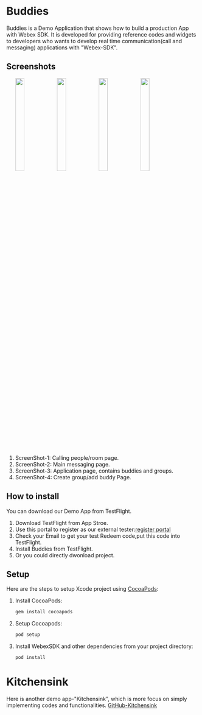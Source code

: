 # Buddies

Buddies is a Demo Application that shows how to build a production App with Webex SDK. It is developed for providing reference codes and widgets to developers who wants to develop real time communication(call and messaging) applications with "Webex-SDK".

## Screenshots 
<ul>
<img src="https://github.com/webex/webex-ios-sdk-example-buddies/blob/master/ScreenShots/S_4.jpg" width="22%" height="25%">
<img src="https://github.com/webex/webex-ios-sdk-example-buddies/blob/master/ScreenShots/S_2.jpg" width="22%" height="25%">
<img src="https://github.com/webex/webex-ios-sdk-example-buddies/blob/master/ScreenShots/S_3.jpg" width="22%" height="25%">
<img src="https://github.com/webex/webex-ios-sdk-example-buddies/blob/master/ScreenShots/S_1.jpg" width="22%" height="25%">
</ul>

1. ScreenShot-1: Calling people/room page.
1. ScreenShot-2: Main messaging page.
1. ScreenShot-3: Application page, contains buddies and groups.
1. ScreenShot-4: Create group/add buddy Page.

## How to install
You can download our Demo App from TestFlight.
1. Download TestFlight from App Stroe.
1. Use this portal to register as our external tester:[register portal](https://buddies-ios-beta-user-signup.herokuapp.com/?token=MTcHLfVhezEow4VqgWwPTRfcKZPoXCeT
)
1. Check your Email to get your test Redeem code,put this code into TestFlight.
1. Install Buddies from TestFlight.
1. Or you could directly dwonload project.

## Setup
Here are the steps to setup Xcode project using [CocoaPods](http://cocoapods.org):

1. Install CocoaPods:
    ```bash
    gem install cocoapods
    ```

2. Setup Cocoapods:
    ```bash
    pod setup
    ```

3. Install WebexSDK and other dependencies from your project directory:

    ```bash
    pod install
    ```
# Kitchensink
Here is another demo app-"Kitchensink", which is more focus on simply implementing codes and functionalities.
[GitHub-Kitchensink](https://github.com/webex/webex-ios-sdk-example) 
